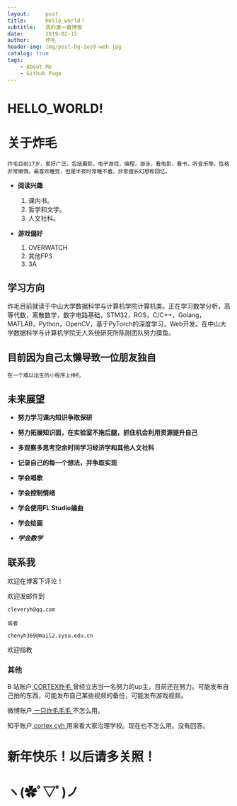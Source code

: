 ```yaml
---
layout:     post
title:      Hello_world！
subtitle:   我的第一篇博客
date:       2019-02-15
author:     炸毛
header-img: img/post-bg-ios9-web.jpg
catalog: true
tags:
    - About Me
    - Github Page
---
```

# HELLO_WORLD!

# 关于炸毛
```
炸毛目前17岁，爱好广泛，包括摄影，电子游戏，编程，游泳，看电影，看书，听音乐等。性格非常懒惰。最喜欢睡觉，但是半夜时常睡不着。非常擅长幻想和回忆。
```
- **阅读兴趣**
  1. 课内书。
  2. 哲学和文学。
  3. 人文社科。

- **游戏偏好**
  1. OVERWATCH
  2. 其他FPS
  3. 3A



## 学习方向

炸毛目前就读于中山大学数据科学与计算机学院计算机类。正在学习数学分析，高等代数，离散数学，数字电路基础，STM32，ROS，C/C++，Golang，MATLAB，Python，OpenCV，基于PyTorch的深度学习，Web开发。在中山大学数据科学与计算机学院无人系统研究所陈刚团队努力摸鱼。

## 目前因为自己太懒导致一位朋友独自
```
在一个难以出生的小程序上挣扎
```

## 未来展望

- **努力学习课内知识争取保研**
- **努力拓展知识面，在实验室不拖后腿，抓住机会利用资源提升自己**
- **多观察多思考空余时间学习经济学和其他人文社科**
- **记录自己的每一个想法，并争取实现**

- **学会唱歌**
- **学会控制情绪**
- **学会使用FL Studio编曲**
- **学会绘画**

- ***学会数学***

## 联系我

欢迎在博客下评论！  

欢迎发邮件到  
```
cleveryh@qq.com  

或者

chenyh369@mail2.sysu.edu.cn
```
欢迎指教

### 其他

B 站账户[ CORTEX炸毛 ](https://space.bilibili.com/81640939/video) 曾经立志当一名努力的up主，目前还在努力。可能发布自己拍的东西，可能发布自己某些视频的备份，可能发布游戏视频。   

微博账户[ 一只炸毛毛毛 ](https://weibo.com/5843078173/profile?topnav=1&wvr=6&is_all=1&sudaref=account.weibo.com&display=0&retcode=6102) 不怎么用。

知乎账户[ cortex cyh ](https://www.zhihu.com/people/cyhhh-81) 用来看大家治理学校。现在也不怎么用。没有回答。

# 新年快乐！以后请多关照！

# ヽ(✿ﾟ▽ﾟ)ノ
